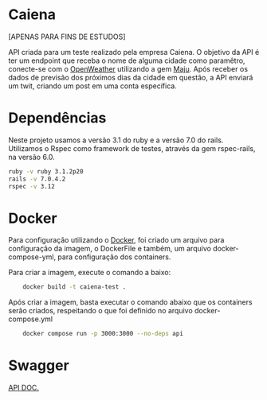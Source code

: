 # Caiena 
[APENAS PARA FINS DE ESTUDOS]

API criada para um teste realizado pela empresa Caiena. O objetivo da API é ter um endpoint que receba o nome de alguma cidade como paramêtro, conecte-se com o [OpenWeather](https://openweathermap.org/guide) utilizando a gem [Maju](https://rubygems.org/gems/maju). Após receber os dados de previsão dos próximos dias da cidade em questão, a API enviará um twit, criando um post em uma conta específica. 


# Dependências
Neste projeto usamos a versão 3.1 do ruby e a versão 7.0 do rails. Utilizamos o Rspec como framework de testes, através da gem rspec-rails, na versão 6.0.



```sh
ruby -v ruby 3.1.2p20
rails -v 7.0.4.2
rspec -v 3.12
```


 # Docker
 Para configuração utilizando o [Docker](https://www.docker.com/), foi criado um arquivo para configuração da imagem, o DockerFile e também, um arquivo docker-compose-yml, para configuração dos containers.


Para criar a imagem, execute o comando a baixo: 
```sh
	docker build -t caiena-test .
```

Após criar a imagem, basta executar o comando abaixo que os containers serão criados, respeitando o que foi definido no arquivo docker-compose.yml

```sh
	docker compose run -p 3000:3000 --no-deps api
```

# Swagger
[API DOC.](https://app.swaggerhub.com/apis/RAPHAIVAN/Caiena/1.0.0)
